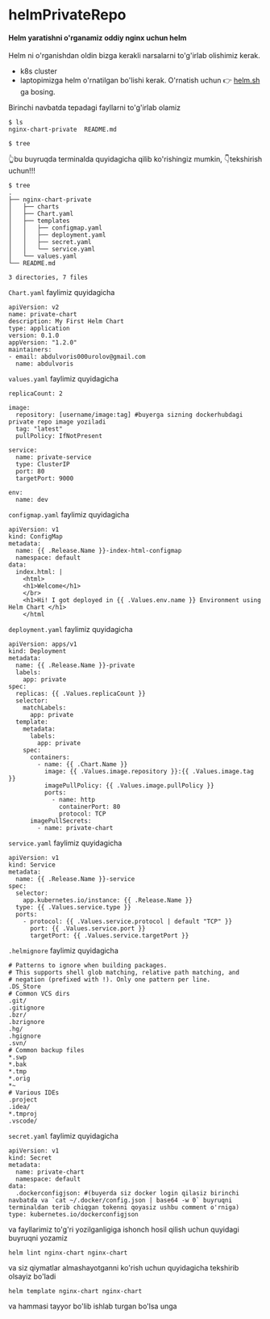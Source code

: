 # helmPrivateRepo

#### Helm yaratishni o'rganamiz oddiy nginx uchun helm

Helm ni o'rganishdan oldin bizga kerakli narsalarni to'g'irlab olishimiz kerak.
+ k8s cluster
+ laptopimizga helm o'rnatilgan bo'lishi kerak. O'rnatish uchun 👉 [helm.sh](https://helm.sh/docs/intro/install/) ga bosing.

Birinchi navbatda tepadagi fayllarni to'g'irlab olamiz 
```
$ ls
nginx-chart-private  README.md
```
```
$ tree
```
👆bu buyruqda terminalda quyidagicha qilib ko'rishingiz mumkin, 👇tekshirish uchun!!!
```
$ tree
.
├── nginx-chart-private
│   ├── charts
│   ├── Chart.yaml
│   ├── templates
│   │   ├── configmap.yaml
│   │   ├── deployment.yaml
│   │   ├── secret.yaml
│   │   └── service.yaml
│   └── values.yaml
└── README.md

3 directories, 7 files
```
`Chart.yaml` faylimiz quyidagicha
```
apiVersion: v2
name: private-chart
description: My First Helm Chart
type: application
version: 0.1.0
appVersion: "1.2.0"
maintainers:
- email: abdulvoris000urolov@gmail.com
  name: abdulvoris
```
`values.yaml` faylimiz quyidagicha
```
replicaCount: 2

image:
  repository: [username/image:tag] #buyerga sizning dockerhubdagi private repo image yoziladi
  tag: "latest"
  pullPolicy: IfNotPresent

service:
  name: private-service
  type: ClusterIP
  port: 80
  targetPort: 9000

env:
  name: dev
```

`configmap.yaml` faylimiz quyidagicha
```
apiVersion: v1
kind: ConfigMap
metadata:
  name: {{ .Release.Name }}-index-html-configmap
  namespace: default
data:
  index.html: |
    <html>
    <h1>Welcome</h1>
    </br>
    <h1>Hi! I got deployed in {{ .Values.env.name }} Environment using Helm Chart </h1>
    </html
```
`deployment.yaml` faylimiz quyidagicha
```
apiVersion: apps/v1
kind: Deployment
metadata:
  name: {{ .Release.Name }}-private
  labels:
    app: private
spec:
  replicas: {{ .Values.replicaCount }}
  selector:
    matchLabels:
      app: private
  template:
    metadata:
      labels:
        app: private
    spec:
      containers:
        - name: {{ .Chart.Name }}
          image: {{ .Values.image.repository }}:{{ .Values.image.tag }}
          imagePullPolicy: {{ .Values.image.pullPolicy }}
          ports:
            - name: http
              containerPort: 80
              protocol: TCP
      imagePullSecrets: 
        - name: private-chart
```
`service.yaml` faylimiz quyidagicha
```
apiVersion: v1
kind: Service
metadata:
  name: {{ .Release.Name }}-service
spec:
  selector:
    app.kubernetes.io/instance: {{ .Release.Name }}
  type: {{ .Values.service.type }}
  ports:
    - protocol: {{ .Values.service.protocol | default "TCP" }}
      port: {{ .Values.service.port }}
      targetPort: {{ .Values.service.targetPort }}
```
`.helmignore` faylimiz quyidagicha
```
# Patterns to ignore when building packages.
# This supports shell glob matching, relative path matching, and
# negation (prefixed with !). Only one pattern per line.
.DS_Store
# Common VCS dirs
.git/
.gitignore
.bzr/
.bzrignore
.hg/
.hgignore
.svn/
# Common backup files
*.swp
*.bak
*.tmp
*.orig
*~
# Various IDEs
.project
.idea/
*.tmproj
.vscode/
```
`secret.yaml`  faylimiz quyidagicha
```
apiVersion: v1
kind: Secret
metadata:
  name: private-chart
  namespace: default
data:
  .dockerconfigjson: #(buyerda siz docker login qilasiz birinchi navbatda va `cat ~/.docker/config.json | base64 -w 0` buyruqni terminaldan terib chiqgan tokenni qoyasiz ushbu comment o'rniga) 
type: kubernetes.io/dockerconfigjson
```
va fayllarimiz to'g'ri yozilganligiga ishonch hosil qilish uchun quyidagi buyruqni yozamiz
```
helm lint nginx-chart nginx-chart
```
va siz qiymatlar almashayotganni ko'rish uchun quyidagicha tekshirib olsayiz bo'ladi
```
helm template nginx-chart nginx-chart
```
va hammasi tayyor bo'lib ishlab turgan bo'lsa unga 